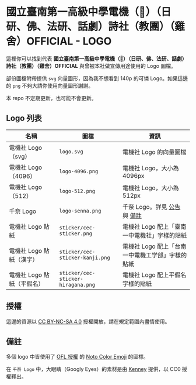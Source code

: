 # 國立臺南第一高級中學電機（🐔）（日研、佛、法研、話劇）詩社（教團）（雞舍）OFFICIAL - LOGO

這裡你可以找到代表 **國立臺南第一高級中學電機（🐔）（日研、佛、法研、話劇）詩社（教團）（雞舍）OFFICIAL** 與曾被本社做宣傳用途使用的 Logo 圖檔。

部份圖檔附帶提供 `svg` 向量圖形，因為我不想看到 140p 的可憐 Logo。如果這邊的 `png` 不夠大請你使用向量圖形謝謝。

本 repo 不定期更新，也可能不會更新。

## Logo 列表

| 名稱 | 圖檔 | 資訊 |
|------|------|------|
| 電機社 Logo（svg） | `logo.svg` | 電機社 Logo 的向量圖檔 |
| 電機社 Logo（4096） | `logo-4096.png` | 電機社 Logo，大小為 4096px |
| 電機社 Logo（512） | `logo-512.png` | 電機社 Logo，大小為 512px |
| 千奈 Logo | `logo-senna.png` | 千奈 Logo。詳見 [公告](https://www.facebook.com/share/p/M8UCbXxoPiDn99iN/) 與 [備註](#備註) |
| 電機社 Logo 貼紙 | `sticker/cec-sticker.png` | 電機社 Logo 配上「臺南一中電機社」字樣的貼紙 |
| 電機社 Logo 貼紙（漢字） | `sticker/cec-sticker-kanji.png` | 電機社 Logo 配上「台南一中電機工学部」字樣的貼紙 |
| 電機社 Logo 貼紙（平假名） | `sticker/cec-sticker-hiragana.png` | 電機社 Logo 配上平假名字樣的貼紙 |

## 授權

這邊的資源以 [CC BY-NC-SA 4.0](https://creativecommons.org/licenses/by-nc-sa/4.0/deed.zh-hant) 授權開放，請在規定範圍內盡情使用。

## 備註

多個 logo 中皆使用了 [OFL 授權](https://github.com/googlefonts/noto-emoji/blob/main/LICENSE) 的 [Noto Color Emoji](https://github.com/googlefonts/noto-emoji) 的圖標。

在 `千奈 Logo` 中，大眼睛（Googly Eyes）的素材是由 [Kenney](https://www.kenney.nl/assets/googly-eyes) 提供，以 CC0 授權釋出。
